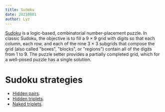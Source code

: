 ```yaml
---
title: Sudoku
date: 20210801
author: Lyz
---
```


[Sudoku](https://en.wikipedia.org/wiki/Sudoku) is a logic-based,
combinatorial number-placement puzzle. In classic Sudoku, the objective is to
fill a 9 × 9 grid with digits so that each column, each row, and each of the
nine 3 × 3 subgrids that compose the grid (also called "boxes", "blocks", or
"regions") contain all of the digits from 1 to 9. The puzzle setter provides
a partially completed grid, which for a well-posed puzzle has a single
solution.

# Sudoku strategies

* [Hidden pairs](https://www.learn-sudoku.com/hidden-pairs.html).
* [Hidden triplets](https://www.learn-sudoku.com/hidden-triplets.html).
* [Naked triplets](https://www.learn-sudoku.com/naked-triplets.html).
